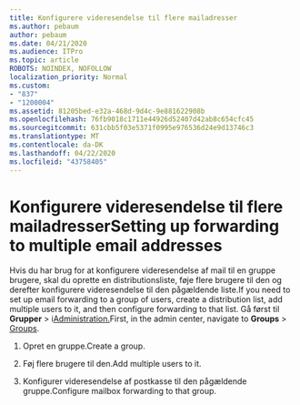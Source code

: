 ```yaml
---
title: Konfigurere videresendelse til flere mailadresser
ms.author: pebaum
author: pebaum
ms.date: 04/21/2020
ms.audience: ITPro
ms.topic: article
ROBOTS: NOINDEX, NOFOLLOW
localization_priority: Normal
ms.custom:
- "837"
- "1200004"
ms.assetid: 81205bed-e32a-468d-9d4c-9e881622908b
ms.openlocfilehash: 76fb9018c1711e44926d52407d42ab8c654cfc45
ms.sourcegitcommit: 631cbb5f03e5371f0995e976536d24e9d13746c3
ms.translationtype: MT
ms.contentlocale: da-DK
ms.lasthandoff: 04/22/2020
ms.locfileid: "43758405"
---
```

# <a name="setting-up-forwarding-to-multiple-email-addresses"></a><span data-ttu-id="e5b46-102">Konfigurere videresendelse til flere mailadresser</span><span class="sxs-lookup"><span data-stu-id="e5b46-102">Setting up forwarding to multiple email addresses</span></span>

<span data-ttu-id="e5b46-103">Hvis du har brug for at konfigurere videresendelse af mail til en gruppe brugere, skal du oprette en distributionsliste, føje flere brugere til den og derefter konfigurere videresendelse til den pågældende liste.</span><span class="sxs-lookup"><span data-stu-id="e5b46-103">If you need to set up email forwarding to a group of users, create a distribution list, add multiple users to it, and then configure forwarding to that list.</span></span> <span data-ttu-id="e5b46-104">Gå først til **Grupper** > i[Administration.](https://portal.office.com/adminportal/home#/groups)</span><span class="sxs-lookup"><span data-stu-id="e5b46-104">First, in the admin center, navigate to **Groups** > [Groups](https://portal.office.com/adminportal/home#/groups).</span></span>
  
1. <span data-ttu-id="e5b46-105">Opret en gruppe.</span><span class="sxs-lookup"><span data-stu-id="e5b46-105">Create a group.</span></span>

2. <span data-ttu-id="e5b46-106">Føj flere brugere til den.</span><span class="sxs-lookup"><span data-stu-id="e5b46-106">Add multiple users to it.</span></span>

3. <span data-ttu-id="e5b46-107">Konfigurer videresendelse af postkasse til den pågældende gruppe.</span><span class="sxs-lookup"><span data-stu-id="e5b46-107">Configure mailbox forwarding to that group.</span></span>
